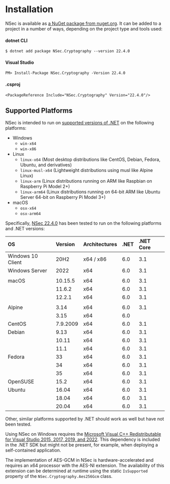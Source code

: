 # Installation

NSec is available as
[a NuGet package from nuget.org](https://www.nuget.org/packages/NSec.Cryptography/22.4.0).
It can be added to a project in a number of ways, depending on the project type
and tools used:


#### dotnet CLI

    $ dotnet add package NSec.Cryptography --version 22.4.0

#### Visual Studio

    PM> Install-Package NSec.Cryptography -Version 22.4.0

#### .csproj

    <PackageReference Include="NSec.Cryptography" Version="22.4.0"/>


## Supported Platforms

NSec is intended to run on
[supported versions of .NET](https://dotnet.microsoft.com/en-us/platform/support/policy/dotnet-core)
on the following platforms:

* Windows
    * `win-x64`
    * `win-x86`
* Linux
    * `linux-x64` (Most desktop distributions like CentOS, Debian, Fedora, Ubuntu, and derivatives)
    * `linux-musl-x64` (Lightweight distributions using musl like Alpine Linux)
    * `linux-arm` (Linux distributions running on ARM like Raspbian on Raspberry Pi Model 2+)
    * `linux-arm64` (Linux distributions running on 64-bit ARM like Ubuntu Server 64-bit on Raspberry Pi Model 3+)
* macOS
    * `osx-x64`
    * `osx-arm64`

Specifically,
[NSec 22.4.0](https://www.nuget.org/packages/NSec.Cryptography/22.4.0)
has been tested to run on the following platforms and .NET versions:

| OS                   | Version  | Architectures | .NET          | .NET Core   |
|:-------------------- |:-------- |:------------- |:--------------|:------------|
| Windows 10 Client    | 20H2     | x64 / x86     | 6.0           | 3.1         |
| Windows Server       | 2022     | x64           | 6.0           | 3.1         |
|                      |          |               |               |             |
| macOS                | 10.15.5  | x64           | 6.0           | 3.1         |
|                      | 11.6.2   | x64           | 6.0           | 3.1         |
|                      | 12.2.1   | x64           | 6.0           | 3.1         |
|                      |          |               |               |             |
| Alpine               | 3.14     | x64           | 6.0           | 3.1         |
|                      | 3.15     | x64           | 6.0           |             |
| CentOS               | 7.9.2009 | x64           | 6.0           | 3.1         |
| Debian               | 9.13     | x64           | 6.0           | 3.1         |
|                      | 10.11    | x64           | 6.0           | 3.1         |
|                      | 11.1     | x64           | 6.0           | 3.1         |
| Fedora               | 33       | x64           | 6.0           | 3.1         |
|                      | 34       | x64           | 6.0           | 3.1         |
|                      | 35       | x64           | 6.0           | 3.1         |
| OpenSUSE             | 15.2     | x64           | 6.0           | 3.1         |
| Ubuntu               | 16.04    | x64           | 6.0           | 3.1         |
|                      | 18.04    | x64           | 6.0           | 3.1         |
|                      | 20.04    | x64           | 6.0           | 3.1         |

Other, similar platforms supported by .NET should work as well but have not been tested.

Using NSec on Windows requires the
[Microsoft Visual C++ Redistributable for Visual Studio 2015, 2017, 2019, and 2022](https://support.microsoft.com/en-us/help/2977003/the-latest-supported-visual-c-downloads).
This dependency is included in the .NET SDK but might
not be present, for example, when deploying a self-contained application.

The implementation of AES-GCM in NSec is hardware-accelerated and requires an
x64 processor with the AES-NI extension. The availability of this extension can
be determined at runtime using the static `IsSupported` property of the
`NSec.Cryptography.Aes256Gcm` class.
